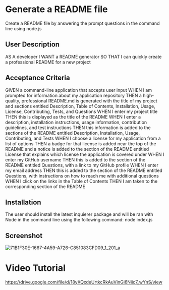 # Generate a README file
Create a README file by answering the prompt questions in the command line using node.js

## User Description 
AS A developer
I WANT a README generator
SO THAT I can quickly create a professional README for a new project

## Acceptance Criteria
GIVEN a command-line application that accepts user input
WHEN I am prompted for information about my application repository
THEN a high-quality, professional README.md is generated with the title of my project and sections entitled Description, Table of Contents, Installation, Usage, License, Contributing, Tests, and Questions
WHEN I enter my project title
THEN this is displayed as the title of the README
WHEN I enter a description, installation instructions, usage information, contribution guidelines, and test instructions
THEN this information is added to the sections of the README entitled Description, Installation, Usage, Contributing, and Tests
WHEN I choose a license for my application from a list of options
THEN a badge for that license is added near the top of the README and a notice is added to the section of the README entitled License that explains which license the application is covered under
WHEN I enter my GitHub username
THEN this is added to the section of the README entitled Questions, with a link to my GitHub profile
WHEN I enter my email address
THEN this is added to the section of the README entitled Questions, with instructions on how to reach me with additional questions
WHEN I click on the links in the Table of Contents
THEN I am taken to the corresponding section of the README

## Installation
The user should install the latest inquierer package and will be ran with Node in the command line using the following command: 
node index.js

## Screenshot 
![71B1F30E-1667-4A59-A726-C851083CFD09_1_201_a](https://user-images.githubusercontent.com/117424603/228963459-21052b87-7764-43d7-a229-dacc71befcd3.jpeg)

# Video Tutorial
https://drive.google.com/file/d/18yXQxdeUrtkcRkAuVinGi6Niic7_wYnS/view

